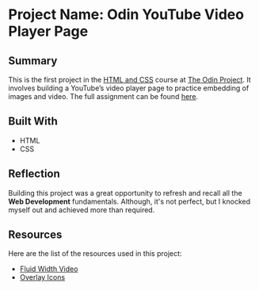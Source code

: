 # Project Name: Odin YouTube Video Player Page

## Summary

This is the first project in the [HTML and CSS](https://www.theodinproject.com/paths/foundations/courses/foundations) course at [The Odin Project](https://www.theodinproject.com/). It involves building a YouTube’s video player page to practice embedding of images and video. The full assignment can be found [here](https://www.theodinproject.com/paths/foundations/courses/foundations).

## Built With

- HTML
- CSS

## Reflection

Building this project was a great opportunity to refresh and recall all the **Web Development** fundamentals. Although, it's not perfect, but I knocked myself out and achieved more than required.

## Resources

Here are the list of the resources used in this project:
- [Fluid Width Video](https://css-tricks.com/fluid-width-video/)
- [Overlay Icons](https://www.w3schools.com/howto/howto_css_image_overlay_icon.asp)